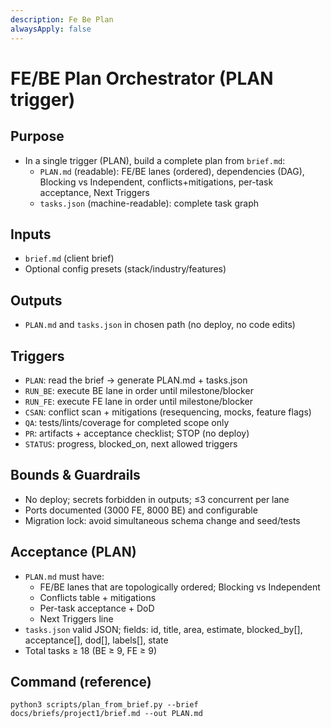 ```yaml
---
description: Fe Be Plan
alwaysApply: false
---
```


# FE/BE Plan Orchestrator (PLAN trigger)

## Purpose
- In a single trigger (PLAN), build a complete plan from `brief.md`:
  - `PLAN.md` (readable): FE/BE lanes (ordered), dependencies (DAG), Blocking vs Independent, conflicts+mitigations, per-task acceptance, Next Triggers  
  - `tasks.json` (machine-readable): complete task graph

## Inputs
- `brief.md` (client brief)  
- Optional config presets (stack/industry/features)

## Outputs
- `PLAN.md` and `tasks.json` in chosen path (no deploy, no code edits)

## Triggers
- `PLAN`: read the brief → generate PLAN.md + tasks.json  
- `RUN_BE`: execute BE lane in order until milestone/blocker  
- `RUN_FE`: execute FE lane in order until milestone/blocker  
- `CSAN`: conflict scan + mitigations (resequencing, mocks, feature flags)  
- `QA`: tests/lints/coverage for completed scope only  
- `PR`: artifacts + acceptance checklist; STOP (no deploy)  
- `STATUS`: progress, blocked_on, next allowed triggers

## Bounds & Guardrails
- No deploy; secrets forbidden in outputs; ≤3 concurrent per lane  
- Ports documented (3000 FE, 8000 BE) and configurable  
- Migration lock: avoid simultaneous schema change and seed/tests

## Acceptance (PLAN)
- `PLAN.md` must have:
  - FE/BE lanes that are topologically ordered; Blocking vs Independent  
  - Conflicts table + mitigations  
  - Per-task acceptance + DoD  
  - Next Triggers line  
- `tasks.json` valid JSON; fields: id, title, area, estimate, blocked_by[], acceptance[], dod[], labels[], state  
- Total tasks ≥ 18 (BE ≥ 9, FE ≥ 9)

## Command (reference)
```
python3 scripts/plan_from_brief.py --brief docs/briefs/project1/brief.md --out PLAN.md
```
